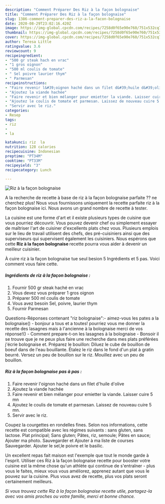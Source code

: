 ```yaml
---
description: "Comment Préparer Des Riz à la façon bolognaise"
title: "Comment Préparer Des Riz à la façon bolognaise"
slug: 1386-comment-preparer-des-riz-a-la-facon-bolognaise
date: 2020-08-29T23:02:16.420Z
image: https://img-global.cpcdn.com/recipes/7258d0f65e90e760/751x532cq70/riz-a-la-facon-bolognaise-photo-principale-de-la-recette.jpg
thumbnail: https://img-global.cpcdn.com/recipes/7258d0f65e90e760/751x532cq70/riz-a-la-facon-bolognaise-photo-principale-de-la-recette.jpg
cover: https://img-global.cpcdn.com/recipes/7258d0f65e90e760/751x532cq70/riz-a-la-facon-bolognaise-photo-principale-de-la-recette.jpg
author: Teresa Little
ratingvalue: 3.6
reviewcount: 9
recipeingredient:
- "500 gr steak hach en vrac"
- "1 gros oignon"
- "500 ml coulis de tomate"
- " Sel poivre laurier thym"
- " Parmesan"
recipeinstructions:
- "Faire revenir l&#39;oignon haché dans un filet d&#39;huile d&#39;olive"
- "Ajoutez la viande hachée"
- "Faire revenir et bien mélanger pour emietter la viande. Laisser cuire 5 mn"
- "Ajoutez le coulis de tomate et parmesan. Laissez de nouveau cuire 5 mn."
- "Servir avec le riz."
categories:
- Resep
tags:
- riz
- 
- la

katakunci: riz  la 
nutrition: 128 calories
recipecuisine: Indonesian
preptime: "PT34M"
cooktime: "PT33M"
recipeyield: "3"
recipecategory: Lunch

---
```



![Riz à la façon bolognaise](https://img-global.cpcdn.com/recipes/7258d0f65e90e760/751x532cq70/riz-a-la-facon-bolognaise-photo-principale-de-la-recette.jpg)

A la recherche de recette à base de riz à la façon bolognaise parfaite ?? ne cherchez plus! Nous vous fournissons uniquement la recette parfaite riz à la façon bolognaise ici. Nous avons un grand nombre de recette à tester.

La cuisine est une forme d'art et il existe plusieurs types de cuisine que vous pourriez découvrir. Vous pouvez devenir chef ou simplement essayer de maîtriser l'art de cuisiner d'excellents plats chez vous. Plusieurs emplois sur le lieu de travail utilisent des chefs, des pré-cuisiniers ainsi que des superviseurs qui supervisent également les cuisiniers. Nous espérons que cette <strong> Riz à la façon bolognaise </strong> recette pourra vous aider à devenir un meilleur cuisinier.

<!--inarticleads1-->

À cuire riz à la façon bolognaise tue seul besion 5 Ingrédients et 5 pas. Voici comment vous faire cette.

##### Ingrédients de riz à la façon bolognaise :

1. Fournir 500 gr steak haché en vrac
1. Vous devez vous préparer 1 gros oignon
1. Préparer 500 ml coulis de tomate
1. Vous avez besoin  Sel, poivre, laurier thym
1. Fournir  Parmesan


Questions-Réponses contenant &#34;riz bolognaise&#34;:- aimez-vous les pates a la bolognaise() - bonjour a tous et a toutes! pourriez vous me donner la recette des lasagnes mais à l&#39;ancienne à la bolognaise merci de vos réponse!() - Comment prepare-t-on les lasagnes à la bolognaise - Bonsoir il se trouve que je ne peux plus faire une recherche dans mes plats préférées j&#39;écrie bolognaise et. Préparez le bouillon: Diluez le cube de bouillon de boeuf dans de l&#39;eau bouillante. Étalez le riz dans le fond d&#39;un plat à gratin beurré. Versez un peu de bouillon sur le riz. Mouillez avec un peu de bouillon. 

<!--inarticleads2-->

##### Riz à la façon bolognaise pas à pas :

1. Faire revenir l&#39;oignon haché dans un filet d&#39;huile d&#39;olive
1. Ajoutez la viande hachée
1. Faire revenir et bien mélanger pour emietter la viande. Laisser cuire 5 mn
1. Ajoutez le coulis de tomate et parmesan. Laissez de nouveau cuire 5 mn.
1. Servir avec le riz.


Coupez la courgettes en rondelles fines. Selon nos informations, cette recette est compatible avec les régimes suivants : sans gluten, sans lactose. Plat principal; Sans gluten; Pâtes, riz, semoule; Pâtes en sauce; Ajouter ma photo. Sauvegarder et Ajouter à ma liste de courses Sauvegarder. Ajouter le sel,le poivre et le basilic. 

<!--inarticleads1-->

<p>
Un excellent repas fait maison est l'exemple que tout le monde garde à l'esprit. Utiliser ces Riz à la façon bolognaise recette pour booster votre cuisine est la même chose qu'un athlète qui continue de s'entraîner - plus vous le faites, mieux vous vous améliorez, apprenez autant que vous le pouvez sur la cuisine. Plus vous avez de recette, plus vos plats seront certainement meilleurs.
</p>

<p>
<i>Si vous trouvez cette Riz à la façon bolognaise recette utile, partagez-la avec vos amis proches ou votre famille, merci et bonne chance.</i>
</p>
